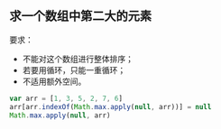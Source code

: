 ## 求一个数组中第二大的元素

要求：
- 不能对这个数组进行整体排序；
- 若要用循环，只能一重循环；
- 不适用额外空间。

``` javascript
var arr = [1, 3, 5, 2, 7, 6]
arr[arr.indexOf(Math.max.apply(null, arr))] = null
Math.max.apply(null, arr)
```
